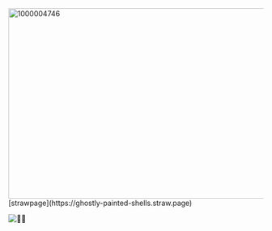 <img width="736" height="377" alt="1000004746" src="https://github.com/user-attachments/assets/d2093a07-b010-4703-acf3-e06079252721" />
 [strawpage](https://ghostly-painted-shells.straw.page)
 
![🎰👻 ](https://komarev.com/ghpvc/?username=GAMBLEGHOST&color=9AC5F6&style=flat&label=🎰👻 )



